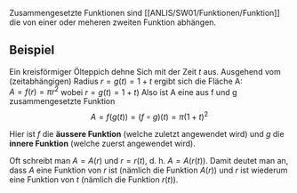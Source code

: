 Zusammengesetzte Funktionen sind [[ANLIS/SW01/Funktionen/Funktion]] die von einer oder meheren zweiten Funktion abhängen.

## Beispiel 
Ein kreisförmiger Ölteppich dehne Sich mit der Zeit $t$ aus. Ausgehend vom (zeitabhängigen)  Radius $r=g(t) = 1 +t$ ergibt sich die Fläche A:  
$A = f(r)=\pi r^2$ wobei $r=g(t)=1+t)$
Also ist A eine aus f und g zusammengesetzte Funktion 
$$
A = f(g(t))= (f\circ g)(t) = \pi(1+t)^2
$$

Hier ist $f$ die **äussere Funktion** (welche zuletzt angewendet wird) und $g$ die **innere Funktion** (welche zuerst angewendet wird).   

Oft schreibt man $A = A(r)$ und $r= r(t)$, d. h. $A=A(r(t))$. Damit deutet man an, dass $A$ eine Funktion von $r$ ist (nämlich die Funktion $A(r)$) und $r$ ist wiederum eine Funktion von $t$ (nämlich die Funktion $r(t)$).  
